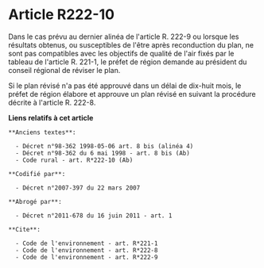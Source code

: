 # Article R222-10

Dans le cas prévu au dernier alinéa de l'article R. 222-9 ou lorsque les résultats obtenus, ou susceptibles de l'être après
reconduction du plan, ne sont pas compatibles avec les objectifs de qualité de l'air fixés par le tableau de l'article R.
221-1, le préfet de région demande au président du conseil régional de réviser le plan.

Si le plan révisé n'a pas été approuvé dans un délai de dix-huit mois, le préfet de région élabore et approuve un plan révisé
en suivant la procédure décrite à l'article R. 222-8.

**Liens relatifs à cet article**

	**Anciens textes**:

	  - Décret n°98-362 1998-05-06 art. 8 bis (alinéa 4)
	  - Décret n°98-362 du 6 mai 1998 - art. 8 bis (Ab)
	  - Code rural - art. R*222-10 (Ab)

	**Codifié par**:

	  - Décret n°2007-397 du 22 mars 2007

	**Abrogé par**:

	  - Décret n°2011-678 du 16 juin 2011 - art. 1

	**Cite**:

	  - Code de l'environnement - art. R*221-1
	  - Code de l'environnement - art. R*222-8
	  - Code de l'environnement - art. R*222-9
